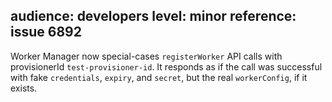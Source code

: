 audience: developers
level: minor
reference: issue 6892
---
Worker Manager now special-cases `registerWorker` API calls with provisionerId
`test-provisioner-id`. It responds as if the call was successful with fake
`credentials`, `expiry`, and `secret`, but the real `workerConfig`, if it
exists.
